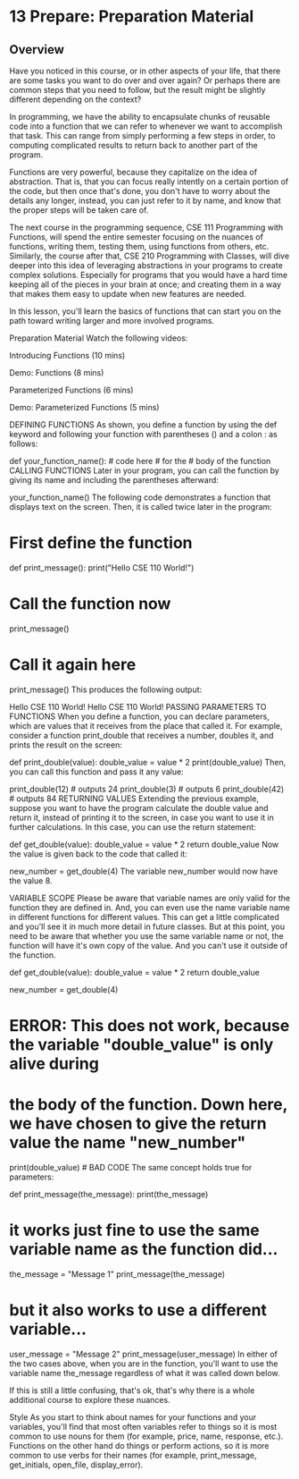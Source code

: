 # 13 Prepare: Preparation Material

## Overview

Have you noticed in this course, or in other aspects of your life, that there are some tasks you want to do over and over again? Or perhaps there are common steps that you need to follow, but the result might be slightly different depending on the context?

In programming, we have the ability to encapsulate chunks of reusable code into a function that we can refer to whenever we want to accomplish that task. This can range from simply performing a few steps in order, to computing complicated results to return back to another part of the program.

Functions are very powerful, because they capitalize on the idea of abstraction. That is, that you can focus really intently on a certain portion of the code, but then once that's done, you don't have to worry about the details any longer, instead, you can just refer to it by name, and know that the proper steps will be taken care of.

The next course in the programming sequence, CSE 111 Programming with Functions, will spend the entire semester focusing on the nuances of functions, writing them, testing them, using functions from others, etc. Similarly, the course after that, CSE 210 Programming with Classes, will dive deeper into this idea of leveraging abstractions in your programs to create complex solutions. Especially for programs that you would have a hard time keeping all of the pieces in your brain at once; and creating them in a way that makes them easy to update when new features are needed.

In this lesson, you'll learn the basics of functions that can start you on the path toward writing larger and more involved programs.

Preparation Material
Watch the following videos:

Introducing Functions (10 mins)

Demo: Functions (8 mins)

Parameterized Functions (6 mins)

Demo: Parameterized Functions (5 mins)

DEFINING FUNCTIONS
As shown, you define a function by using the def keyword and following your function with parentheses () and a colon : as follows:


def your_function_name():
    # code here
    # for the
    # body of the function
CALLING FUNCTIONS
Later in your program, you can call the function by giving its name and including the parentheses afterward:


your_function_name()
The following code demonstrates a function that displays text on the screen. Then, it is called twice later in the program:


# First define the function
def print_message():
    print("Hello CSE 110 World!")

# Call the function now
print_message()

# Call it again here
print_message()
This produces the following output:


Hello CSE 110 World!
Hello CSE 110 World!
PASSING PARAMETERS TO FUNCTIONS
When you define a function, you can declare parameters, which are values that it receives from the place that called it. For example, consider a function print_double that receives a number, doubles it, and prints the result on the screen:


def print_double(value):
    double_value = value * 2
    print(double_value)
Then, you can call this function and pass it any value:


print_double(12) # outputs 24
print_double(3) # outputs 6
print_double(42) # outputs 84
RETURNING VALUES
Extending the previous example, suppose you want to have the program calculate the double value and return it, instead of printing it to the screen, in case you want to use it in further calculations. In this case, you can use the return statement:


def get_double(value):
    double_value = value * 2
    return double_value
Now the value is given back to the code that called it:


new_number = get_double(4)
The variable new_number would now have the value 8.

VARIABLE SCOPE
Please be aware that variable names are only valid for the function they are defined in. And, you can even use the name variable name in different functions for different values. This can get a little complicated and you'll see it in much more detail in future classes. But at this point, you need to be aware that whether you use the same variable name or not, the function will have it's own copy of the value. And you can't use it outside of the function.


def get_double(value):
    double_value = value * 2
    return double_value

new_number = get_double(4)

# ERROR: This does not work, because the variable "double_value" is only alive during
# the body of the function. Down here, we have chosen to give the return value the name "new_number"
print(double_value) # BAD CODE
The same concept holds true for parameters:


def print_message(the_message):
    print(the_message)

# it works just fine to use the same variable name as the function did...
the_message = "Message 1"
print_message(the_message)

# but it also works to use a different variable...
user_message = "Message 2"
print_message(user_message)
In either of the two cases above, when you are in the function, you'll want to use the variable name the_message regardless of what it was called down below.

If this is still a little confusing, that's ok, that's why there is a whole additional course to explore these nuances.

Style
As you start to think about names for your functions and your variables, you'll find that most often variables refer to things so it is most common to use nouns for them (for example, price, name, response, etc.). Functions on the other hand do things or perform actions, so it is more common to use verbs for their names (for example, print_message, get_initials, open_file, display_error).